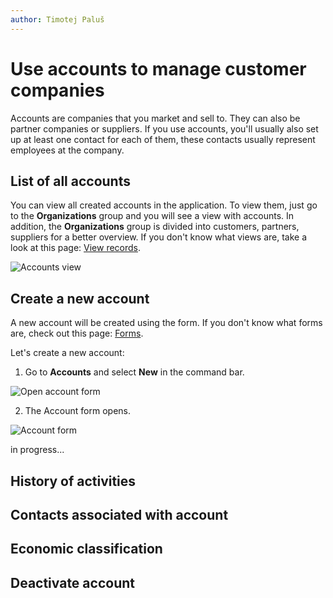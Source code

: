 ```yaml
---
author: Timotej Paluš
---
```


# Use accounts to manage customer companies

Accounts are companies that you market and sell to. They can also be partner companies or suppliers. If you use accounts, you'll usually also set up at least one contact for each of them, these contacts usually represent employees at the company.

## List of all accounts

You can view all created accounts in the application. To view them, just go to the **Organizations** group and you will see a view with accounts. In addition, the **Organizations** group is divided into customers, partners, suppliers for a better overview. If you don't know what views are, take a look at this page: [View records](/en/user-guide/model-driven-apps/basic-app-elements/views/).

![Accounts view](/.attachments/ModelDrivenAppUserGuide/accountsView.png)

## Create a new account
A new account will be created using the form. If you don't know what forms are, check out this page: [Forms](/en/user-guide/model-driven-apps/basic-app-elements/forms/).

Let's create a new account:
1. Go to **Accounts** and select **New** in the command bar.

![Open account form](/.attachments/ModelDrivenAppUserGuide/accountNewButton.png)

2. The Account form opens.

![Account form](/.attachments/ModelDrivenAppUserGuide/accountForm.png)

in progress...
## History of activities

## Contacts associated with account

## Economic classification

## Deactivate account